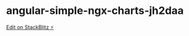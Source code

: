 # angular-simple-ngx-charts-jh2daa

[Edit on StackBlitz ⚡️](https://stackblitz.com/edit/angular-simple-ngx-charts-jh2daa)